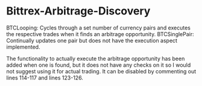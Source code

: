 # Bittrex-Arbitrage-Discovery
BTCLooping: 	Cycles through a set number of currency pairs and executes the respective trades when it finds an arbitrage opportunity.
BTCSinglePair: 	Continually updates one pair but does not have the execution aspect implemented.

The functionality to actually execute the arbitrage opportunity has been added when one is found, but it does not have any checks on it so I would not suggest using it for actual trading. It can be disabled by commenting out lines 114-117 and lines 123-126.
